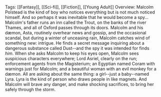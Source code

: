 Tags: [[Fantasy]], [[Sci-fi]], [[Fiction]], [[Young Adult]]
Overview:
Malcolm Polstead is the kind of boy who notices everything but is not much noticed himself. And so perhaps it was inevitable that he would become a spy...
Malcolm's father runs an inn called the Trout, on the banks of the river Thames, and all of Oxford passes through its doors. Malcolm and his dæmon, Asta, routinely overhear news and gossip, and the occasional scandal, but during a winter of unceasing rain, Malcolm catches wind of something new: intrigue. He finds a secret message inquiring about a dangerous substance called Dust--and the spy it was intended for finds _him_. When she asks Malcolm to keep his eyes open, Malcolm sees suspicious characters everywhere; Lord Asriel, clearly on the run; enforcement agents from the Magisterium; an Egyptian named Coram with warnings just for Malcolm; and a beautiful woman with an evil monkey for a dæmon. All are asking about the same thing: a girl--just a baby--named Lyra. Lyra is the kind of person who draws people in like magnets. And Malcolm will brave any danger, and make shocking sacrifices, to bring her safely through the storm.